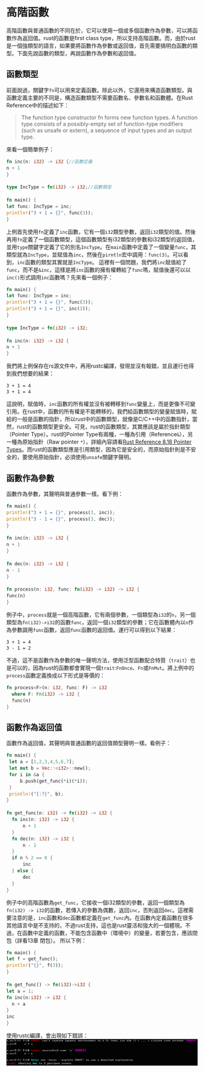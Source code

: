 # 高階函數
  高階函數與普通函數的不同在於，它可以使用一個或多個函數作為參數，可以將函數作為返回值。rust的函數是first class type，所以支持高階函數。而，由於rust是一個強類型的語言，如果要將函數作為參數或返回值，首先需要搞明白函數的類型。下面先說函數的類型，再說函數作為參數和返回值。

## 函數類型
  前面說過，關鍵字`fn`可以用來定義函數。除此以外，它還用來構造函數類型。與函數定義主要的不同是，構造函數類型不需要函數名、參數名和函數體。在Rust Reference中的描述如下：
  > The function type constructor fn forms new function types. A function type consists of a possibly-empty set of function-type modifiers (such as unsafe or extern), a sequence of input types and an output type.

  來看一個簡單例子：
  
  ```rust
fn inc(n: i32) -> i32 {//函數定義
  n + 1
}

type IncType = fn(i32) -> i32;//函數類型

fn main() {
  let func: IncType = inc;
  println!("3 + 1 = {}", func(3));
}
  ```
  
  上例首先使用`fn`定義了`inc`函數，它有一個`i32`類型參數，返回`i32`類型的值。然後再用`fn`定義了一個函數類型，這個函數類型有i32類型的參數和i32類型的返回值，並用`type`關鍵字定義了它的別名`IncType`。在`main`函數中定義了一個變量`func`，其類型就為`IncType`，並賦值為`inc`，然後在`pirntln`宏中調用：`func(3)`。可以看到，`inc`函數的類型其實就是`IncType`。
  這裡有一個問題，我們將`inc`賦值給了`func`，而不是`&inc`，這樣是將`inc`函數的擁有權轉給了`func`嗎，賦值後還可以以`inc()`形式調用`inc`函數嗎？先來看一個例子：
  
  ```rust
fn main() {
  let func: IncType = inc;
  println!("3 + 1 = {}", func(3));
  println!("3 + 1 = {}", inc(3));
}

type IncType = fn(i32) -> i32;

fn inc(n: i32) -> i32 {
  n + 1
}
  ```
  
  我們將上例保存在rs源文件中，再用rustc編譯，發現並沒有報錯，並且運行也得到我們想要的結果：
  
  ```
3 + 1 = 4
3 + 1 = 4
  ```
  
  這說明，賦值時，`inc`函數的所有權並沒有被轉移到`func`變量上，而是更像不可變引用。在rust中，函數的所有權是不能轉移的，我們給函數類型的變量賦值時，賦給的一般是函數的指針，所以rust中的函數類型，就像是C/C++中的函數指針，當然，rust的函數類型更安全。可見，rust的函數類型，其實應該是屬於指針類型（Pointer Type）。rust的Pointer Type有兩種，一種為引用（Reference`&`），另一種為原始指針（Raw pointer `*`），詳細內容請看[Rust Reference 8.18 Pointer Types](http://doc.rust-lang.org/reference.html#pointer-types)。而rust的函數類型應是引用類型，因為它是安全的，而原始指針則是不安全的，要使用原始指針，必須使用`unsafe`關鍵字聲明。

## 函數作為參數
  函數作為參數，其聲明與普通參數一樣。看下例：
  
  ```rust
fn main() {
  println!("3 + 1 = {}", process(3, inc));
  println!("3 - 1 = {}", process(3, dec));
}

fn inc(n: i32) -> i32 {
  n + 1
}

fn dec(n: i32) -> i32 {
  n - 1
}

fn process(n: i32, func: fn(i32) -> i32) -> i32 {
  func(n)
}
  ```
  
  例子中，`process`就是一個高階函數，它有兩個參數，一個類型為`i32`的`n`，另一個類型為`fn(i32)->i32`的函數`func`，返回一個`i32`類型的參數；它在函數體內以`n`作為參數調用`func`函數，返回`func`函數的返回值。運行可以得到以下結果：
  
  ```
3 + 1 = 4
3 - 1 = 2
  ```
  
  不過，這不是函數作為參數的唯一聲明方法，使用泛型函數配合特質（`trait`）也是可以的，因為rust的函數都會實現一個`trait`:`FnOnce`、`Fn`或`FnMut`。將上例中的`process`函數定義換成以下形式是等價的：
  
  ```rust
fn process<F>(n: i32, func: F) -> i32
    where F: Fn(i32) -> i32 {
    func(n)
}
  ```

## 函數作為返回值
  函數作為返回值，其聲明與普通函數的返回值類型聲明一樣。看例子：
  
  ```rust
fn main() {
   let a = [1,2,3,4,5,6,7];
   let mut b = Vec::<i32>::new();
   for i in &a {
       b.push(get_func(*i)(*i));
   }
   println!("{:?}", b);
}

fn get_func(n: i32) -> fn(i32) -> i32 {
    fn inc(n: i32) -> i32 {
        n + 1
    }
    fn dec(n: i32) -> i32 {
        n - 1
    }
    if n % 2 == 0 {
        inc
    } else {
        dec
    }
}
  ```
  
  例子中的高階函數為`get_func`，它接收一個i32類型的參數，返回一個類型為`fn(i32) -> i32`的函數，若傳入的參數為偶數，返回`inc`，否則返回`dec`。這裡需要注意的是，`inc`函數和`dec`函數都定義在`get_func`內。在函數內定義函數在很多其他語言中是不支持的，不過rust支持，這也是rust靈活和強大的一個體現。不過，在函數中定義的函數，不能包含函數中（環境中）的變量，若要包含，應該閉包（詳看13章 閉包）。
  所以下例：
  
  ```rust
fn main() {
  let f = get_func();
  println!("{}", f(3));
}

fn get_func() -> fn(i32)->i32 {
  let a = 1;
  fn inc(n:i32) -> i32 {
    n + a
  }
  inc
}
  ```
  
  使用rustc編譯，會出現如下錯誤：
  ![error](../images/high-order-function.png)
